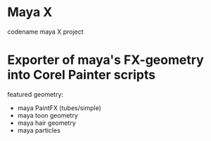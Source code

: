 # Maya X #

codename maya X project

# Exporter of maya's FX-geometry into Corel Painter scripts #

featured geometry:
  * maya PaintFX (tubes/simple)
  * maya toon geometry
  * maya hair geometry
  * maya particles